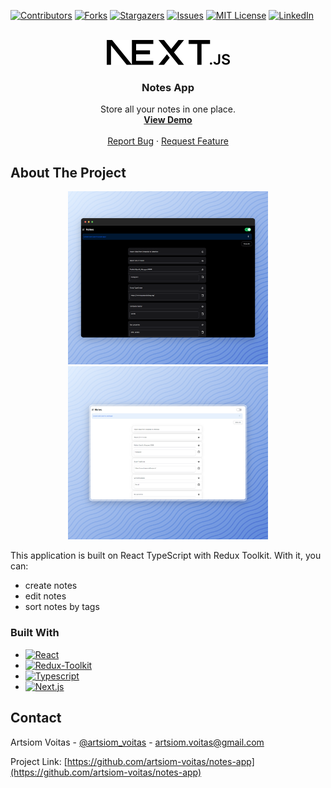 [![Contributors][contributors-shield]][contributors-url]
[![Forks][forks-shield]][forks-url]
[![Stargazers][stars-shield]][stars-url]
[![Issues][issues-shield]][issues-url]
[![MIT License][license-shield]][license-url]
[![LinkedIn][linkedin-shield]][linkedin-url]

<!-- PROJECT LOGO -->
<br />
<div align="center">
  <a target="_blank" href="https://github.com/artsiom-voitas/notes-app/">
    <img src="public/next.svg" alt="Logo" height="40">
  </a>

<h3 align="center">Notes App</h3>

  <p align="center">
    Store all your notes in one place.
    <br />
    <a href="https://notes-app-delta-six.vercel.app/"><strong>View Demo</strong></a>
    <br />
    <br />
    <a href="https://github.com/artsiom-voitas/notes-app/issues">Report Bug</a>
    ·
    <a href="https://github.com/artsiom-voitas/notes-app/issues">Request Feature</a>
  </p>
</div>

<!-- ABOUT THE PROJECT -->

## About The Project

<p align="center">
  <img src="public/home-dark.png" width="320" alt="Main page screenshot (Dark)">
  <img src="public/home-light.png" width="320" alt="Main page screenshot (Dark)">
</p>

This application is built on React TypeScript with Redux Toolkit. With it, you can:

-   create notes
-   edit notes
-   sort notes by tags

### Built With

-   [![React][React.js]][React-url]
-   [![Redux-Toolkit][Redux]][Redux-url]
-   [![Typescript][Typescript]][Typescript-url]
-   [![Next.js][Next.js]][Next.js-url]

<!-- CONTACT -->

## Contact

Artsiom Voitas - [@artsiom_voitas](https://x.com/artsiom_voitas) - artsiom.voitas@gmail.com

Project Link: [https://github.com/artsiom-voitas/notes-app](https://github.com/artsiom-voitas/notes-app)

<!-- MARKDOWN LINKS & IMAGES -->
<!-- https://www.markdownguide.org/basic-syntax/#reference-style-links -->

[contributors-shield]: https://img.shields.io/github/contributors/artsiom-voitas/notes-app.svg?style=for-the-badge
[contributors-url]: https://github.com/artsiom-voitas/notes-app/graphs/contributors
[forks-shield]: https://img.shields.io/github/forks/artsiom-voitas/notes-app.svg?style=for-the-badge
[forks-url]: https://github.com/artsiom-voitas/notes-app/network/members
[stars-shield]: https://img.shields.io/github/stars/artsiom-voitas/notes-app.svg?style=for-the-badge
[stars-url]: https://github.com/artsiom-voitas/notes-app/stargazers
[issues-shield]: https://img.shields.io/github/issues/artsiom-voitas/notes-app.svg?style=for-the-badge
[issues-url]: https://github.com/artsiom-voitas/notes-app/issues
[license-shield]: https://img.shields.io/github/license/artsiom-voitas/notes-app.svg?style=for-the-badge
[license-url]: https://github.com/artsiom-voitas/notes-app/blob/master/LICENSE
[linkedin-shield]: https://img.shields.io/badge/-LinkedIn-black.svg?style=for-the-badge&logo=linkedin&colorB=555
[linkedin-url]: https://www.linkedin.com/in/artsiom-voitas/
[React.js]: https://img.shields.io/badge/React-20232A?style=for-the-badge&logo=react&logoColor=61DAFB
[React-url]: https://reactjs.org/
[Redux]: https://img.shields.io/badge/Redux-593D88?style=for-the-badge&logo=redux&logoColor=white
[Redux-url]: redux-toolkit.js.org
[Typescript]: https://img.shields.io/badge/TypeScript-007ACC?style=for-the-badge&logo=typescript&logoColor=white
[Typescript-url]: https://www.typescriptlang.org/
[Next.js]: https://img.shields.io/badge/Next-black?style=for-the-badge&logo=next.js&logoColor=white
[Next.js-url]: https://nextjs.org/
